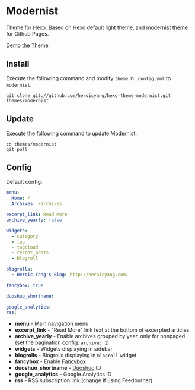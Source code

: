 # Modernist

Theme for [Hexo]. Based on Hexo default light theme, and [modernist theme] for Github Pages.  

[Demo the Theme]

## Install

Execute the following command and modify `theme` in `_config.yml` to `modernist`.

```
git clone git://github.com/heroicyang/hexo-theme-modernist.git themes/modernist
```

## Update

Execute the following command to update Modernist.

```
cd themes/modernist
git pull
```

## Config

Default config:

``` yaml
menu:
  Home: /
  Archives: /archives

excerpt_link: Read More
archive_yearly: false

widgets:
  - category
  - tag
  - tagcloud
  - recent_posts
  - blogroll

blogrolls:
  - Heroic Yang's Blog: http://heroicyang.com/

fancybox: true

duoshuo_shortname:

google_analytics:
rss:
```

- **menu** - Main navigation menu
- **excerpt_link** - "Read More" link text at the bottom of excerpted articles
- **archive_yearly** - Enable archives grouped by year, only for nonpaged (set the pagination config: `archive: 1`)
- **widgets** - Widgets displaying in sidebar
- **blogrolls** - Blogrolls displaying in `blogroll` widget
- **fancybox** - Enable [Fancybox]
- **duoshuo_shortname** - [Duoshuo] ID
- **google_analytics** - Google Analytics ID
- **rss** - RSS subscription link (change if using Feedburner)

[Hexo]: http://zespia.tw/hexo/
[modernist theme]: https://github.com/orderedlist/modernist
[Demo the Theme]: http://heroicyang.com/
[Duoshuo]: http://duoshuo.com
[Fancybox]: http://fancyapps.com/fancybox/
